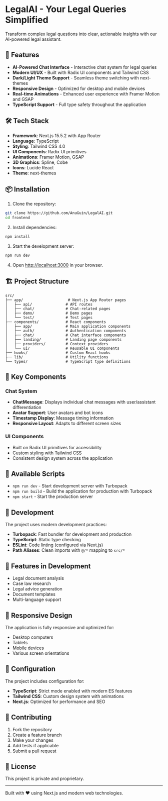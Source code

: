 # LegalAI - Your Legal Queries Simplified

Transform complex legal questions into clear, actionable insights with our AI-powered legal assistant.

## 🚀 Features

- **AI-Powered Chat Interface** - Interactive chat system for legal queries
- **Modern UI/UX** - Built with Radix UI components and Tailwind CSS
- **Dark/Light Theme Support** - Seamless theme switching with next-themes
- **Responsive Design** - Optimized for desktop and mobile devices
- **Real-time Animations** - Enhanced user experience with Framer Motion and GSAP
- **TypeScript Support** - Full type safety throughout the application

## 🛠️ Tech Stack

- **Framework**: Next.js 15.5.2 with App Router
- **Language**: TypeScript
- **Styling**: Tailwind CSS 4.0
- **UI Components**: Radix UI primitives
- **Animations**: Framer Motion, GSAP
- **3D Graphics**: Spline, Cobe
- **Icons**: Lucide React
- **Theme**: next-themes

## 📦 Installation

1. Clone the repository:
```bash
git clone https://github.com/AnuGuin/LegalAI.git
cd frontend
```

2. Install dependencies:
```bash
npm install
```

3. Start the development server:
```bash
npm run dev
```

4. Open [http://localhost:3000](http://localhost:3000) in your browser.

## 🏗️ Project Structure

```
src/
├── app/                    # Next.js App Router pages
│   ├── api/               # API routes
│   ├── chat/              # Chat-related pages
│   ├── demo/              # Demo pages
│   └── test/              # Test pages
├── components/            # React components
│   ├── app/               # Main application components
│   ├── auth/              # Authentication components
│   ├── chat/              # Chat interface components
│   ├── landing/           # Landing page components
│   ├── providers/         # Context providers
│   └── ui/                # Reusable UI components
├── hooks/                 # Custom React hooks
├── lib/                   # Utility functions
└── types/                 # TypeScript type definitions
```

## 🎨 Key Components

### Chat System
- **ChatMessage**: Displays individual chat messages with user/assistant differentiation
- **Avatar Support**: User avatars and bot icons
- **Timestamp Display**: Message timing information
- **Responsive Layout**: Adapts to different screen sizes

### UI Components
- Built on Radix UI primitives for accessibility
- Custom styling with Tailwind CSS
- Consistent design system across the application

## 🚀 Available Scripts

- `npm run dev` - Start development server with Turbopack
- `npm run build` - Build the application for production with Turbopack
- `npm start` - Start the production server

## 🎯 Development

The project uses modern development practices:

- **Turbopack**: Fast bundler for development and production
- **TypeScript**: Static type checking
- **ESLint**: Code linting (configured via Next.js)
- **Path Aliases**: Clean imports with `@/*` mapping to `src/*`

## 🌟 Features in Development

- Legal document analysis
- Case law research
- Legal advice generation
- Document templates
- Multi-language support

## 📱 Responsive Design

The application is fully responsive and optimized for:
- Desktop computers
- Tablets
- Mobile devices
- Various screen orientations

## 🔧 Configuration

The project includes configuration for:
- **TypeScript**: Strict mode enabled with modern ES features
- **Tailwind CSS**: Custom design system with animations
- **Next.js**: Optimized for performance and SEO

## 🤝 Contributing

1. Fork the repository
2. Create a feature branch
3. Make your changes
4. Add tests if applicable
5. Submit a pull request

## 📄 License

This project is private and proprietary.

---

Built with ❤️ using Next.js and modern web technologies.
